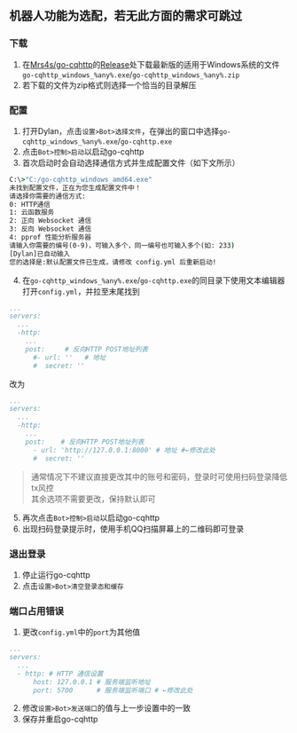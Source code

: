 __机器人功能为选配，若无此方面的需求可跳过__
---
### 下载
1. 在[Mrs4s/go-cqhttp](https://github.com/Mrs4s/go-cqhttp)的[Release](https://github.com/Mrs4s/go-cqhttp/releases)处下载最新版的适用于Windows系统的文件`go-cqhttp_windows_%any%.exe`/`go-cqhttp_windows_%any%.zip`
2. 若下载的文件为zip格式则选择一个恰当的目录解压
### 配置
1. 打开Dylan，点击`设置>Bot>选择文件`，在弹出的窗口中选择`go-cqhttp_windows_%any%.exe`/`go-cqhttp.exe`
2. 点击`Bot>控制>启动`以启动go-cqhttp
3. 首次启动时会自动选择通信方式并生成配置文件（如下文所示）
```bat
C:\>"C:/go-cqhttp_windows_amd64.exe"
未找到配置文件，正在为您生成配置文件中！
请选择你需要的通信方式:
0: HTTP通信
1: 云函数服务
2: 正向 Websocket 通信
3: 反向 Websocket 通信
4: pprof 性能分析服务器
请输入你需要的编号(0-9)，可输入多个，同一编号也可输入多个(如: 233)
[Dylan]已自动输入
您的选择是:默认配置文件已生成，请修改 config.yml 后重新启动!
```
4. 在`go-cqhttp_windows_%any%.exe`/`go-cqhttp.exe`的同目录下使用文本编辑器打开`config.yml`，并拉至末尾找到
```yml
...
servers: 
  ...
  -http: 
    ...
    post:     # 反向HTTP POST地址列表
      #- url: ''   # 地址
      #  secret: ''
```
改为
```yml
...
servers: 
  ...
  -http: 
    ...
    post:    # 反向HTTP POST地址列表
      - url: 'http://127.0.0.1:8000' # 地址 #←修改此处
      #  secret: ''
```
> 通常情况下不建议直接更改其中的账号和密码，登录时可使用扫码登录降低tx风控  
其余选项不需要更改，保持默认即可
5. 再次点击`Bot>控制>启动`以启动go-cqhttp
6. 出现扫码登录提示时，使用手机QQ扫描屏幕上的二维码即可登录
### 退出登录
1. 停止运行go-cqhttp
2. 点击`设置>Bot>清空登录态和缓存`
### 端口占用错误
1. 更改`config.yml`中的`port`为其他值
```yml
...
servers:
  ...
  - http: # HTTP 通信设置
      host: 127.0.0.1 # 服务端监听地址
      port: 5700      # 服务端监听端口 # ←修改此处
```
2. 修改`设置>Bot>发送端口`的值与上一步设置中的一致
3. 保存并重启go-cqhttp

